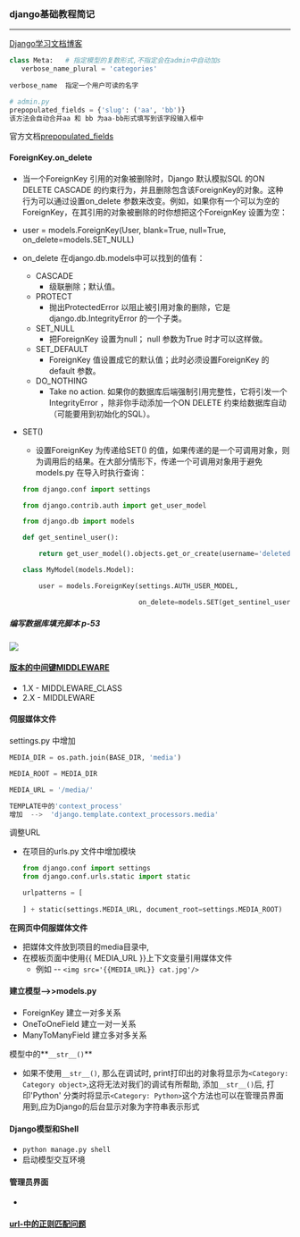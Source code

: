 ### django基础教程简记

---

[Django学习文档博客](http://www.cnblogs.com/Simon-xm/tag/Django/)

```python
class Meta:   # 指定模型的复数形式,不指定会在admin中自动加s
   verbose_name_plural = 'categories'
      
verbose_name  指定一个用户可读的名字

# admin.py
prepopulated_fields = {'slug': ('aa', 'bb')}
该方法会自动合并aa 和 bb 为aa-bb形式填写到该字段输入框中
```

官方文档[prepopulated_fields](https://docs.djangoproject.com/en/dev/ref/contrib/admin/#django.contrib.admin.ModelAdmin.prepopulated_fields)





#### ForeignKey.on_delete

- 当一个ForeignKey 引用的对象被删除时，Django 默认模拟SQL 的ON DELETE CASCADE 的约束行为，并且删除包含该ForeignKey的对象。这种行为可以通过设置on_delete 参数来改变。例如，如果你有一个可以为空的ForeignKey，在其引用的对象被删除的时你想把这个ForeignKey 设置为空：

- user = models.ForeignKey(User, blank=True, null=True, on_delete=models.SET_NULL)

- on_delete 在django.db.models中可以找到的值有：

  - CASCADE
    - 级联删除；默认值。
  - PROTECT
    - 抛出ProtectedError 以阻止被引用对象的删除，它是django.db.IntegrityError 的一个子类。
  - SET_NULL
    - 把ForeignKey 设置为null； null 参数为True 时才可以这样做。
  - SET_DEFAULT
    - ForeignKey 值设置成它的默认值；此时必须设置ForeignKey 的default 参数。
  - DO_NOTHING
    - Take no action. 如果你的数据库后端强制引用完整性，它将引发一个IntegrityError ，除非你手动添加一个ON DELETE 约束给数据库自动（可能要用到初始化的SQL）。

- SET()

  - 设置ForeignKey 为传递给SET() 的值，如果传递的是一个可调用对象，则为调用后的结果。在大部分情形下，传递一个可调用对象用于避免models.py 在导入时执行查询：

  ```python
  from django.conf import settings
  
  from django.contrib.auth import get_user_model
  
  from django.db import models
  
  def get_sentinel_user():
  
      return get_user_model().objects.get_or_create(username='deleted')[0]
  
  class MyModel(models.Model):
  
      user = models.ForeignKey(settings.AUTH_USER_MODEL,
  
                               on_delete=models.SET(get_sentinel_user))
  
  ```

  
  



##### 编写数据库填充脚本 p-53



![](QQ截图20180526171717.png)



#### [版本的中间键MIDDLEWARE](https://blog.csdn.net/xiongjiezk/article/details/53220302)

- 1.X -  MIDDLEWARE_CLASS
- 2.X - MIDDLEWARE



#### 伺服媒体文件

settings.py 中增加

```python
MEDIA_DIR = os.path.join(BASE_DIR, 'media')

MEDIA_ROOT = MEDIA_DIR

MEDIA_URL = '/media/'

TEMPLATE中的'context_process'
增加  -->  'django.template.context_processors.media'
```

调整URL

- 在项目的urls.py 文件中增加模块

  ```python
  from django.conf import settings
  from django.conf.urls.static import static
  
  urlpatterns = [
      
  ] + static(settings.MEDIA_URL, document_root=settings.MEDIA_ROOT)
  ```

**在网页中伺服媒体文件**

- 把媒体文件放到项目的media目录中, 
- 在模板页面中使用{{ MEDIA_URL }}上下文变量引用媒体文件
  - 例如  -- `<img src='{{MEDIA_URL}} cat.jpg'/>`



#### 建立模型-->>models.py



- ForeignKey  建立一对多关系
- OneToOneField  建立一对一关系
- ManyToManyField   建立多对多关系



模型中的**`__str__()`**

- 如果不使用`__str__()`, 那么在调试时, print打印出的对象将显示为`<Category: Category object>`,这将无法对我们的调试有所帮助, 添加`__str__()`后, 打印'Python' 分类时将显示`<Category: Python>`这个方法也可以在管理员界面用到,应为Django的后台显示对象为字符串表示形式



#### Django模型和Shell

- `python manage.py shell`
- 启动模型交互环境



#### 管理员界面

- 



#### [url-中的正则匹配问题](https://www.cnblogs.com/Simon-xm/p/3890759.html)